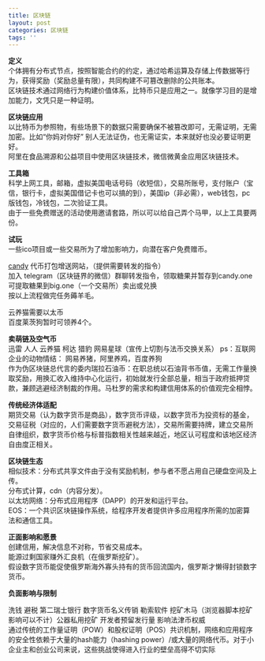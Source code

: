 ```yaml
---
title: 区块链
layout: post
categories: 区块链
tags: ''
---
```

**定义**   
 个体拥有分布式节点，按照智能合约的约定，通过哈希运算及存储上传数据等行为，获得奖励（奖励总量有限），共同构建不可篡改删除的公共账本。   
 区块链技术通过网络行为构建价值体系，比特币只是应用之一。就像学习目的是增加能力，文凭只是一种证明。  
     
  **区块链应用**    
   以比特币为参照物，有些场景下的数据只需要确保不被篡改即可，无需证明，无需加密。比如“你妈对你好” 别人无法证伪，也无需证实，本来就好也没必要证明更好。    
   阿里在食品溯源和公益项目中使用区块链技术，微信微黄金应用区块链技术。   
    
   **工具箱**   
   科学上网工具，邮箱，虚拟美国电话号码（收短信），交易所账号，支付账户（宝信，银行卡，虚拟美国借记卡也可以搞的到），美国ip（非必需），web钱包，pc版钱包，冷钱包，二次验证工具。  
   由于一些免费赠送的活动使用邀请套路，所以可以给自己弄个马甲，以上工具要两份。  
   
  **试玩**  
  一些ico项目或一些交易所为了增加影响力，向潜在客户免费赠币。  
  
   [candy](https://candy.one/i/3950658)  代币打包增送网站，（提供需要转发的指令）  
   加入 telegram（区块链界的微信）群聊转发指令，领取糖果并暂存到candy.one    
   可提取糖果到big.one（一个交易所）卖出或兑换    
    按以上流程做完任务薅羊毛。     
   
   云养猫需要以太币  
   百度莱茨狗暂时可领养4个。  
     
  **卖萌链及空气币**  
   迅雷 人人 云养猫 柯达   猎豹   网易星球（宣传上切割与法币交换关系） ps：互联网企业的动物情结： 网易养猪，阿里养鸡，百度养狗   
   作为伪区块链总代言的委内瑞拉石油币：在职总统以石油背书币值，无需工作量换取奖励，用换汇收入维持中心化运行，初始就发行全部总量，相当于政府抵押贷款，兼顾逃避经济制裁的作用。马杜罗的需求和构建信用体系的价值观完全相悖。    
   
**传统经济体适配**  
   期货交易（认为数字货币是商品），数字货币评级，以数字货币为投资标的基金，   
   交易征税（对应的，人们需要数字货币避税方法），交易所需要持牌，建立交易所自律组织，数字货币价格与标普指数相关性越来越近，地区认可程度和该地区经济自由度正相关。   

  **区块链生态**   
  相似技术：分布式共享文件由于没有奖励机制，参与者不愿占用自己硬盘空间及上传。  
  分布式计算，cdn（内容分发）。   
  以太坊网络：分布式应用程序（DAPP）的开发和运行平台。     
  EOS：一个共识区块链操作系统，给程序开发者提供许多应用程序所需的加密算法和通信工具。  
      
**正面影响和愿景**   
  创建信用，解决信息不对称，节省交易成本。  
  能源过剩国家赚外汇良机（在俄罗斯挖矿）。   
  假设数字货币能促使俄罗斯海外寡头持有的货币回流国内，俄罗斯才懒得封锁数字货币。           
  
**负面影响与限制**   

洗钱 避税 第二瑞士银行 数字货币名义传销 勒索软件 挖矿木马（浏览器脚本挖矿影响可以不计）公器私用挖矿 开发者预留发行量 影响法津币权威  
通过传统的工作量证明（POW）和股权证明（POS）共识机制，网络和应用程序的安全性依赖于大量的hash能力（hashing power）/或大量的网络代币。对于小企业主和创业公司来说，这些挑战使得进入行业的壁垒高得不切实际